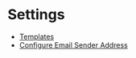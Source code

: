 # Settings

* [Templates](/settings/templates/)
* [Configure Email Sender Address](/settings/email-sender/)